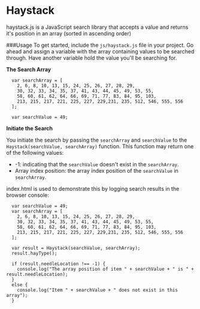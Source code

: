 # Haystack
haystack.js is a JavaScript search library that accepts a value and returns it's position in an array (sorted in ascending order)

###Usage
To get started, include the ``js/haystack.js`` file in your project. Go ahead and assign a variable with the array containing values to be searched through. Have another variable hold the value you'll be searching for.

**The Search Array**
```
  var searchArray = [
    2, 6, 8, 10, 13, 15, 24, 25, 26, 27, 28, 29,
    30, 32, 33, 34, 35, 37, 41, 43, 44, 45, 49, 53, 55,
    58, 60, 61, 62, 64, 66, 69, 71, 77, 83, 84, 95, 103,
    213, 215, 217, 221, 225, 227, 229,231, 235, 512, 546, 555, 556
  ];

  var searchValue = 49;
```

**Initiate the Search**

You initiate the search by passing the ``searchArray`` and ``searchValue`` to the ``Haystack(searchValue, searchArray)`` function. This function may return one of the following values:
* -1: indicating that the ``searchValue`` doesn't exist in the ``searchArray``.
* Array index position: the array index position of the ``searchValue`` in ``searchArray``.

index.html is used to demonstrate this by logging search results in the browser console:

```
  var searchValue = 49;
  var searchArray = [
    2, 6, 8, 10, 13, 15, 24, 25, 26, 27, 28, 29,
    30, 32, 33, 34, 35, 37, 41, 43, 44, 45, 49, 53, 55,
    58, 60, 61, 62, 64, 66, 69, 71, 77, 83, 84, 95, 103,
    213, 215, 217, 221, 225, 227, 229,231, 235, 512, 546, 555, 556
  ];

  var result = Haystack(searchValue, searchArray);
  result.hayType();

  if (result.needleLocation !== -1) {
    console.log("The array position of item " + searchValue + " is " + result.needleLocation);
  }
  else {
    console.log("Item " + searchValue + " does not exist in this array");
  }
  ```
